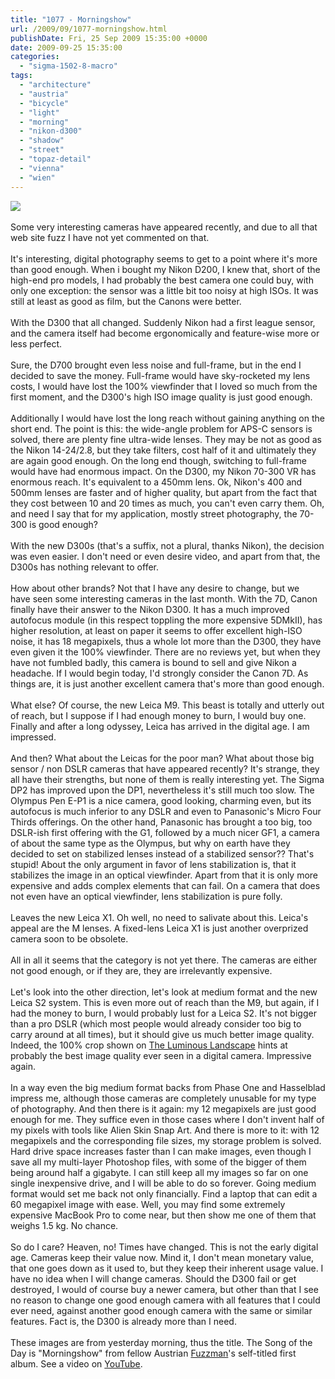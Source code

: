 ```yaml
---
title: "1077 - Morningshow"
url: /2009/09/1077-morningshow.html
publishDate: Fri, 25 Sep 2009 15:35:00 +0000
date: 2009-09-25 15:35:00
categories: 
  - "sigma-1502-8-macro"
tags: 
  - "architecture"
  - "austria"
  - "bicycle"
  - "light"
  - "morning"
  - "nikon-d300"
  - "shadow"
  - "street"
  - "topaz-detail"
  - "vienna"
  - "wien"
---
```

<a href="https://d25zfm9zpd7gm5.cloudfront.net/1200x1200/2009/20090924_083516_ps.jpg" target="_blank"><img src="https://d25zfm9zpd7gm5.cloudfront.net/0600x0600/2009/20090924_083516_ps.jpg"/></a><br/><br/>Some very interesting cameras have appeared recently, and due to all that web site fuzz I have not yet commented on that.<br/><br/>It's interesting, digital photography seems to get to a point where it's more than good enough. When i bought my Nikon D200, I knew that, short of the high-end pro models, I had probably the best camera one could buy, with only one exception: the sensor was a little bit too noisy at high ISOs. It was still at least as good as film, but the Canons were better.<br/><br/>With the D300 that all changed. Suddenly Nikon had a first league sensor, and the camera itself had become ergonomically and feature-wise more or less perfect. <br/><br/>Sure, the D700 brought even less noise and full-frame, but in the end I decided to save the money. Full-frame would have sky-rocketed my lens costs, I would have lost the 100% viewfinder that I loved so much from the first moment, and the D300's high ISO image quality is just good enough. <br/><br/>Additionally I would have lost the long reach without gaining anything on the short end. The point is this: the wide-angle problem for APS-C sensors is solved, there are plenty fine ultra-wide lenses. They may be not as good as the Nikon 14-24/2.8, but they take filters, cost half of it and ultimately they are again good enough. On the long end though, switching to full-frame would have had enormous impact. On the D300, my Nikon 70-300 VR has enormous reach. It's equivalent to a 450mm lens. Ok, Nikon's 400 and 500mm lenses are faster and of higher quality, but apart from the fact that they cost between 10 and 20 times as much, you can't even carry them. Oh, and need I say that for my application, mostly street photography, the 70-300 is good enough?<br/><br/>With the new D300s (that's a suffix, not a plural, thanks Nikon), the decision was even easier. I don't need or even desire video, and apart from that, the D300s has nothing relevant to offer.<br/><br/><a href="https://d25zfm9zpd7gm5.cloudfront.net/1200x1200/2009/20090924_084125_ps.jpg" target="_blank"><img alt="" border="0" src="https://d25zfm9zpd7gm5.cloudfront.net/0150x0150/2009/20090924_084125_ps.jpg" style="margin: 10pt 10px 10px 0pt; float: right;"/></a> How about other brands? Not that I have any desire to change, but we have seen some interesting cameras in the last month. With the 7D, Canon finally have their answer to the Nikon D300. It has a much improved autofocus module (in this respect toppling the more expensive 5DMkII), has higher resolution, at least on paper it seems to offer excellent high-ISO noise, it has 18 megapixels, thus a whole lot more than the D300, they have even given it the 100% viewfinder. There are no reviews yet, but when they have not fumbled badly, this camera is bound to sell and give Nikon a headache. If I would begin today, I'd strongly consider the Canon 7D. As things are, it is just another excellent camera that's more than good enough.<br/><br/>What else? Of course, the new Leica M9. This beast is totally and utterly out of reach, but I suppose if I had enough money to burn, I would buy one. Finally and after a long odyssey, Leica has arrived in the digital age. I am impressed.<br/><br/>And then? What about the Leicas for the poor man? What about those big sensor / non DSLR cameras that have appeared recently? It's strange, they all have their strengths, but none of them is really interesting yet. The Sigma DP2 has improved upon the DP1, nevertheless it's still much too slow. The Olympus Pen E-P1 is a nice camera, good looking, charming even, but its autofocus is much inferior to any DSLR and even to Panasonic's Micro Four Thirds offerings. On the other hand, Panasonic has brought a too big, too DSLR-ish first offering with the G1, followed by a much nicer GF1, a camera of about the same type as the Olympus, but why on earth have they decided to set on stabilized lenses instead of a stabilized sensor?? That's stupid! About the only argument in favor of lens stabilization is, that it stabilizes the image in an optical viewfinder. Apart from that it is only more expensive and adds complex elements that can fail. On a camera that does not even have an optical viewfinder, lens stabilization is pure folly.<br/><br/>Leaves the new Leica X1. Oh well, no need to salivate about this. Leica's appeal are the M lenses. A fixed-lens Leica X1 is just another overprized camera soon to be obsolete. <br/><br/>All in all it seems that the category is not yet there. The cameras are either not good enough, or if they are, they are irrelevantly expensive.<br/><br/>Let's look into the other direction, let's look at medium format and the new Leica S2 system. This is even more out of reach than the M9, but again, if I had the money to burn, I would probably lust for a Leica S2. It's not bigger than a pro DSLR (which most people would already consider too big to carry around at all times), but it should give us much better image quality. Indeed, the 100% crop shown on <a href="http://luminous-landscape.com/reviews/cameras/leica-s2-first.shtml" target="_blank">The Luminous Landscape</a> hints at probably the best image quality ever seen in a digital camera. Impressive again. <br/><br/>In a way even the big medium format backs from Phase One and Hasselblad impress me, although those cameras are completely unusable for my type of photography. And then there is it again: my 12 megapixels are just good enough for me. They suffice even in those cases where I don't invent half of my pixels with tools like Alien Skin Snap Art. And there is more to it: with 12 megapixels and the corresponding file sizes, my storage problem is solved. Hard drive space increases faster than I can make images, even though I save all my multi-layer Photoshop files, with some of the bigger of them being around half a gigabyte. I can still keep all my images so far on one single inexpensive drive, and I will be able to do so forever. Going medium format would set me back not only financially. Find a laptop that can edit a 60 megapixel image with ease. Well, you may find some extremely expensive MacBook Pro to come near, but then show me one of them that weighs 1.5 kg. No chance.<br/><br/> So do I care? Heaven, no! Times have changed. This is not the early digital age. Cameras keep their value now. Mind it, I don't mean monetary value, that one goes down as it used to, but they keep their inherent usage value. I have no idea when I will change cameras. Should the D300 fail or get destroyed, I would of course buy a newer camera, but other than that I see no reason to change one good enough camera with all features that I could ever need, against another good enough camera with the same or similar features. Fact is, the D300 is already more than I need.<br/><br/>These images are from yesterday morning, thus the title. The Song of the Day is "Morningshow" from fellow Austrian <a href="http://www.fuzzman.fm/" target="_blank">Fuzzman</a>'s self-titled first album. See a video on <a href="http://www.youtube.com/watch?v=WAyMLVonAdM" target="_blank">YouTube</a>.
